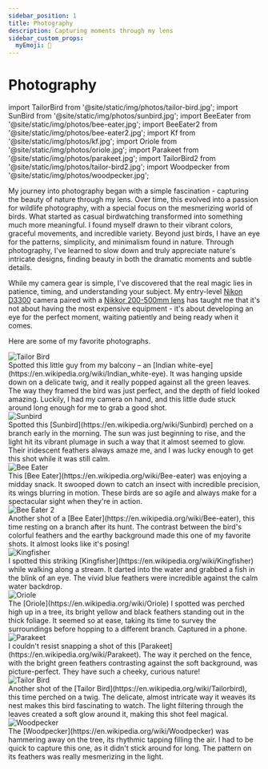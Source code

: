 ```yaml
---
sidebar_position: 1
title: Photography
description: Capturing moments through my lens
sidebar_custom_props: 
  myEmoji: 📸
---
```


# Photography

import TailorBird from '@site/static/img/photos/tailor-bird.jpg';
import SunBird from '@site/static/img/photos/sunbird.jpg';
import BeeEater from '@site/static/img/photos/bee-eater.jpg';
import BeeEater2 from '@site/static/img/photos/bee-eater2.jpg';
import Kf from '@site/static/img/photos/kf.jpg';
import Oriole from '@site/static/img/photos/oriole.jpg';
import Parakeet from '@site/static/img/photos/parakeet.jpg';
import TailorBird2 from '@site/static/img/photos/tailor-bird2.jpg';
import Woodpecker from '@site/static/img/photos/woodpecker.jpg';

My journey into photography began with a simple fascination - capturing the beauty of nature through my lens. Over time, this evolved into a passion for wildlife photography, with a special focus on the mesmerizing world of birds. What started as casual birdwatching transformed into something much more meaningful. I found myself drawn to their vibrant colors, graceful movements, and incredible variety. Beyond just birds, I have an eye for the patterns, simplicity, and minimalism found in nature. Through photography, I've learned to slow down and truly appreciate nature's intricate designs, finding beauty in both the dramatic moments and subtle details.

While my camera gear is simple, I've discovered that the real magic lies in patience, timing, and understanding your subject. My entry-level [Nikon D3300](https://en.wikipedia.org/wiki/Nikon_D3300) camera paired with a [Nikkor 200-500mm lens](https://www.nikon.co.in/af-s-nikkor-200-500mm-f56e-ed-vr) has taught me that it's not about having the most expensive equipment - it's about developing an eye for the perfect moment, waiting patiently and being ready when it comes.

Here are some of my favorite photographs.


<div style={{ border: '1px solid black', marginBottom: '30px', paddingLeft: '10px', paddingRight: '10px', paddingTop: '10px',}}>
    <img src={TailorBird} style={{ width: '100%'}}  alt="Tailor Bird"/>
    <div style={{ paddingRight: '10px', fontSize: '0.8em' }}>
        Spotted this little guy from my balcony – an [Indian white-eye](https://en.wikipedia.org/wiki/Indian_white-eye). 
        It was hanging upside down on a delicate twig, and it really popped against all the green leaves. 
        The way they framed the bird was just perfect, and the depth of field looked amazing. Luckily, 
        I had my camera on hand, and this little dude stuck around long enough for me to grab a good shot.  
    </div>
</div>

<div style={{ border: '1px solid black', marginBottom: '30px', paddingLeft: '10px', paddingRight: '10px', paddingTop: '10px', }}>
    <img src={SunBird} style={{ width: '100%' }} alt="Sunbird" />
    <div style={{ paddingRight: '10px', fontSize: '0.8em' }}>
        Spotted this [Sunbird](https://en.wikipedia.org/wiki/Sunbird) perched on a branch early in the morning. 
        The sun was just beginning to rise, and the light hit its vibrant plumage in such a way that it almost seemed to glow. 
        Their iridescent feathers always amaze me, and I was lucky enough to get this shot while it was still calm.
    </div>
</div>

<div style={{ border: '1px solid black', marginBottom: '30px', paddingLeft: '10px', paddingRight: '10px', paddingTop: '10px', }}>
    <img src={BeeEater} style={{ width: '100%' }} alt="Bee Eater" />
    <div style={{ paddingRight: '10px', fontSize: '0.8em' }}>
        This [Bee Eater](https://en.wikipedia.org/wiki/Bee-eater) was enjoying a midday snack. 
        It swooped down to catch an insect with incredible precision, its wings blurring in motion. 
        These birds are so agile and always make for a spectacular sight when they're in action.
    </div>
</div>

<div style={{ border: '1px solid black', marginBottom: '30px', paddingLeft: '10px', paddingRight: '10px', paddingTop: '10px', }}>
    <img src={BeeEater2} style={{ width: '100%' }} alt="Bee Eater 2" />
    <div style={{ paddingRight: '10px', fontSize: '0.8em' }}>
        Another shot of a [Bee Eater](https://en.wikipedia.org/wiki/Bee-eater), this time resting on a branch after its hunt. 
        The contrast between the bird's colorful feathers and the earthy background made this one of my favorite shots. 
        It almost looks like it's posing!
    </div>
</div>

<div style={{ border: '1px solid black', marginBottom: '30px', paddingLeft: '10px', paddingRight: '10px', paddingTop: '10px', }}>
    <img src={Kf} style={{ width: '100%' }} alt="Kingfisher" />
    <div style={{ paddingRight: '10px', fontSize: '0.8em' }}>
        I spotted this striking [Kingfisher](https://en.wikipedia.org/wiki/Kingfisher) while walking along a stream. 
        It darted into the water and grabbed a fish in the blink of an eye. The vivid blue feathers were incredible against the calm water backdrop.
    </div>
</div>

<div style={{ border: '1px solid black', marginBottom: '30px', paddingLeft: '10px', paddingRight: '10px', paddingTop: '10px', }}>
    <img src={Oriole} style={{ width: '100%' }} alt="Oriole" />
    <div style={{ paddingRight: '10px', fontSize: '0.8em' }}>
        The [Oriole](https://en.wikipedia.org/wiki/Oriole) I spotted was perched high up in a tree, its bright yellow and black feathers standing out in the thick foliage. 
        It seemed so at ease, taking its time to survey the surroundings before hopping to a different branch.
        Captured in a phone.
    </div>
</div>

<div style={{ border: '1px solid black', marginBottom: '30px', paddingLeft: '10px', paddingRight: '10px', paddingTop: '10px', }}>
    <img src={Parakeet} style={{ width: '100%' }} alt="Parakeet" />
    <div style={{ paddingRight: '10px', fontSize: '0.8em' }}>
        I couldn't resist snapping a shot of this [Parakeet](https://en.wikipedia.org/wiki/Parakeet). 
        The way it perched on the fence, with the bright green feathers contrasting against the soft background, was picture-perfect. 
        They have such a cheeky, curious nature!
    </div>
</div>

<div style={{ border: '1px solid black', marginBottom: '30px', paddingLeft: '10px', paddingRight: '10px', paddingTop: '10px', }}>
    <img src={TailorBird2} style={{ width: '100%' }} alt="Tailor Bird" />
    <div style={{ paddingRight: '10px', fontSize: '0.8em' }}>
        Another shot of the [Tailor Bird](https://en.wikipedia.org/wiki/Tailorbird), this time perched on a twig. 
        The delicate, almost intricate way it weaves its nest makes this bird fascinating to watch. 
        The light filtering through the leaves created a soft glow around it, making this shot feel magical.
    </div>
</div>

<div style={{ border: '1px solid black', marginBottom: '30px', paddingLeft: '10px', paddingRight: '10px', paddingTop: '10px', }}>
    <img src={Woodpecker} style={{ width: '100%' }} alt="Woodpecker" />
    <div style={{ paddingRight: '10px', fontSize: '0.8em' }}>
        The [Woodpecker](https://en.wikipedia.org/wiki/Woodpecker) was hammering away on the tree, its rhythmic tapping filling the air. 
        I had to be quick to capture this one, as it didn't stick around for long. The pattern on its feathers was really mesmerizing in the light.
    </div>
</div>